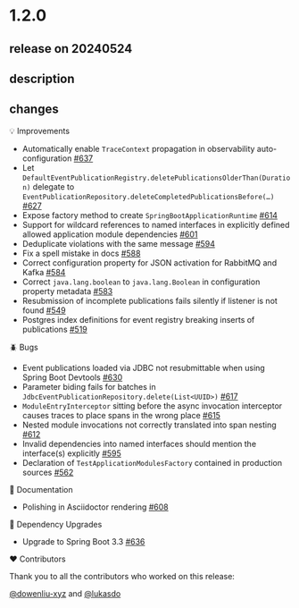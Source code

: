# 1.2.0

## release on 20240524

## description

## changes

💡 Improvements

* Automatically enable <code>TraceContext</code> propagation in observability auto-configuration <a href="https://github.com/spring-projects/spring-modulith/issues/637" data-hovercard-type="issue" data-hovercard-url="/spring-projects/spring-modulith/issues/637/hovercard">#637</a>
* Let <code>DefaultEventPublicationRegistry.deletePublicationsOlderThan(Duration)</code> delegate to <code>EventPublicationRepository.deleteCompletedPublicationsBefore(…)</code> <a href="https://github.com/spring-projects/spring-modulith/issues/627" data-hovercard-type="issue" data-hovercard-url="/spring-projects/spring-modulith/issues/627/hovercard">#627</a>
* Expose factory method to create <code>SpringBootApplicationRuntime</code> <a href="https://github.com/spring-projects/spring-modulith/issues/614" data-hovercard-type="issue" data-hovercard-url="/spring-projects/spring-modulith/issues/614/hovercard">#614</a>
* Support for wildcard references to named interfaces in explicitly defined allowed application module dependencies <a href="https://github.com/spring-projects/spring-modulith/issues/601" data-hovercard-type="issue" data-hovercard-url="/spring-projects/spring-modulith/issues/601/hovercard">#601</a>
* Deduplicate violations with the same message <a href="https://github.com/spring-projects/spring-modulith/issues/594" data-hovercard-type="issue" data-hovercard-url="/spring-projects/spring-modulith/issues/594/hovercard">#594</a>
* Fix a spell mistake in docs <a href="https://github.com/spring-projects/spring-modulith/pull/588" data-hovercard-type="pull_request" data-hovercard-url="/spring-projects/spring-modulith/pull/588/hovercard">#588</a>
* Correct configuration property for JSON activation for RabbitMQ and Kafka <a href="https://github.com/spring-projects/spring-modulith/issues/584" data-hovercard-type="issue" data-hovercard-url="/spring-projects/spring-modulith/issues/584/hovercard">#584</a>
* Correct <code>java.lang.boolean</code> to <code>java.lang.Boolean</code> in configuration property metadata <a href="https://github.com/spring-projects/spring-modulith/issues/583" data-hovercard-type="issue" data-hovercard-url="/spring-projects/spring-modulith/issues/583/hovercard">#583</a>
* Resubmission of incomplete publications fails silently if listener is not found <a href="https://github.com/spring-projects/spring-modulith/issues/549" data-hovercard-type="issue" data-hovercard-url="/spring-projects/spring-modulith/issues/549/hovercard">#549</a>
* Postgres index definitions for event registry breaking inserts of publications <a href="https://github.com/spring-projects/spring-modulith/issues/519" data-hovercard-type="issue" data-hovercard-url="/spring-projects/spring-modulith/issues/519/hovercard">#519</a>

🪲 Bugs

* Event publications loaded via JDBC not resubmittable when using Spring Boot Devtools <a href="https://github.com/spring-projects/spring-modulith/issues/630" data-hovercard-type="issue" data-hovercard-url="/spring-projects/spring-modulith/issues/630/hovercard">#630</a>
* Parameter biding fails for batches in <code>JdbcEventPublicationRepository.delete(List&lt;UUID&gt;)</code> <a href="https://github.com/spring-projects/spring-modulith/issues/617" data-hovercard-type="issue" data-hovercard-url="/spring-projects/spring-modulith/issues/617/hovercard">#617</a>
* <code>ModuleEntryInterceptor</code> sitting before the async invocation interceptor causes traces to place spans in the wrong place <a href="https://github.com/spring-projects/spring-modulith/issues/615" data-hovercard-type="issue" data-hovercard-url="/spring-projects/spring-modulith/issues/615/hovercard">#615</a>
* Nested module invocations not correctly translated into span nesting <a href="https://github.com/spring-projects/spring-modulith/issues/612" data-hovercard-type="issue" data-hovercard-url="/spring-projects/spring-modulith/issues/612/hovercard">#612</a>
* Invalid dependencies into named interfaces should mention the interface(s) explicitly <a href="https://github.com/spring-projects/spring-modulith/issues/595" data-hovercard-type="issue" data-hovercard-url="/spring-projects/spring-modulith/issues/595/hovercard">#595</a>
* Declaration of <code>TestApplicationModulesFactory</code> contained in production sources <a href="https://github.com/spring-projects/spring-modulith/issues/562" data-hovercard-type="issue" data-hovercard-url="/spring-projects/spring-modulith/issues/562/hovercard">#562</a>

📖 Documentation

* Polishing in Asciidoctor rendering <a href="https://github.com/spring-projects/spring-modulith/pull/608" data-hovercard-type="pull_request" data-hovercard-url="/spring-projects/spring-modulith/pull/608/hovercard">#608</a>

🔨 Dependency Upgrades

* Upgrade to Spring Boot 3.3 <a href="https://github.com/spring-projects/spring-modulith/issues/636" data-hovercard-type="issue" data-hovercard-url="/spring-projects/spring-modulith/issues/636/hovercard">#636</a>

❤️ Contributors

Thank you to all the contributors who worked on this release:

<a class="user-mention notranslate" data-hovercard-type="user" data-hovercard-url="/users/dowenliu-xyz/hovercard" data-octo-click="hovercard-link-click" data-octo-dimensions="link_type:self" href="https://github.com/dowenliu-xyz">@dowenliu-xyz</a> and <a class="user-mention notranslate" data-hovercard-type="user" data-hovercard-url="/users/lukasdo/hovercard" data-octo-click="hovercard-link-click" data-octo-dimensions="link_type:self" href="https://github.com/lukasdo">@lukasdo</a>

